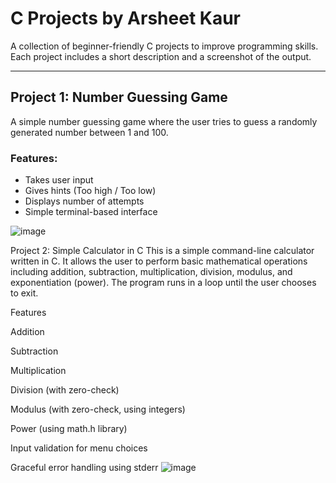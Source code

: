 # C Projects by Arsheet Kaur

A collection of beginner-friendly C projects to improve programming skills. Each project includes a short description and a screenshot of the output.

---

## Project 1: Number Guessing Game

A simple number guessing game where the user tries to guess a randomly generated number between 1 and 100.

### Features:
- Takes user input
- Gives hints (Too high / Too low)
- Displays number of attempts
- Simple terminal-based interface


![image](https://github.com/user-attachments/assets/09647e77-8198-4230-add2-5b8a9b6c8c62)


Project 2: Simple Calculator in C
This is a simple command-line calculator written in C. It allows the user to perform basic mathematical operations including addition, subtraction, multiplication, division, modulus, and exponentiation (power). The program runs in a loop until the user chooses to exit.

Features

Addition

Subtraction

Multiplication

Division (with zero-check)

Modulus (with zero-check, using integers)

Power (using math.h library)

Input validation for menu choices

Graceful error handling using stderr
![image](https://github.com/user-attachments/assets/b8d5cb8d-5a32-4901-9b10-e4f5062fcaca)

